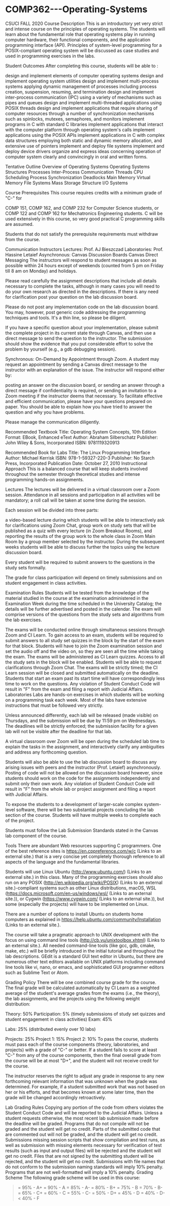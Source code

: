 # COMP362---Operating-Systems
CSUCI FALL 2020
Course Description
This is an introductory yet very strict and intense course on the principles of operating systems. The students will learn about the fundamental role that operating systems play in running computer hardware, their functional components, and the application programming interface (API). Principles of system-level programming for a POSIX-compliant operating system will be discussed as case studies and used in programming exercises in the labs.

Student Outcomes
After completing this course, students will be able to :

design and implement elements of computer operating systems
design and implement operating system utilities
design and implement multi-process systems applying dynamic management of processes including process creation, suspension, resuming, and termination
design and implement inter-process communication (IPC) using a variety of mechanisms such as pipes and queues
design and implement multi-threaded applications using POSIX threads
design and implement applications that require sharing of computer resources through a number of synchronization mechanisms such as spinlocks, mutexes, semaphores, and monitors
implement programs in C with standard C libraries
implement applications that interact with the computer platform through operating system's calls
implement applications using the POSIX APIs
implement applications in C with complex data structures employing both static and dynamic memory allocation, and extensive use of pointers
implement and deploy file systems
implement and deploy device drivers
organize and express ideas concerning operation of computer system clearly and convincingly in oral and written forms.

Tentative Outline
Overview of Operating Systems
Operating Systems Structures
Processes
Inter-Process Communication
Threads
CPU Scheduling
Process Synchronization
Deadlocks
Main Memory
Virtual Memory
File Systems
Mass Storage Structure
I/O Systems
 
 Course Prerequisites
This course requires credits with a minimum grade of "C-" for

COMP 151, COMP 162, and COMP 232 for Computer Science students, or
COMP 122 and COMP 162 for Mechatronics Engineering students.
C will be used extensively in this course, so very good practical C programming skills are assumed.

Students that do not satisfy the prerequisite requirements must withdraw from the course.


Communication
Instructors
Lectures: Prof. AJ Bieszczad
Laboratories: Prof. Hassine Letaief
Asynchronous:
Canvas Discussion Boards
Canvas Direct Messaging
The instructors will respond to student messages as soon as possible within 24 hours except of weekends (counted from 5 pm on Friday till 8 am on Monday) and holidays.

Please read carefully the assignment descriptions that include all details necessary to complete the tasks, although in many cases you will need to do your own research as directed in the descriptions. If there is any need for clarification post your question on the lab discussion board.

Please do not post any implementation code on the lab discussion board. You may, however, post generic code addressing the programming techniques and tools. It's a thin line, so please be diligent.

If you have a specific question about your implementation, please submit the complete project in its current state through Canvas, and then use a direct message to send the question to the instructor. The submission should show the evidence that you put considerable effort to solve the problem by yourself (e.g., a gdb debugging session).

Synchronous:
On-Demand by Appointment through Zoom.
A student may request an appointment by sending a Canvas direct message to the instructor with an explanation of the issue.
The instructor will respond either by:

posting an answer on the discussion board, or
sending an answer through a direct message if confidentiality is required, or
sending an invitation to a Zoom meeting if the instructor deems that necessary.
To facilitate effective and efficient communication, please have your questions prepared on paper. You should be able to explain how you have tried to answer the question and why you have problems.

Please manage the communication diligently.

Recommended Textbook
Title:          Operating System Concepts, 10th Edition
Format:      EBook, Enhanced eText
Author:      Abraham Silberschatz
Publisher:   John Wiley & Sons, Incorporated
ISBN:         9781119320913

Recommended Book for Labs
Title:    The Linux Programming Interface
Author:    Michael Kerrisk
ISBN:    978-1-59327-220-3
Publisher:    No Starch Press, Incorporated
Publication Date:    October 27, 2010
Instructional Approach
This is a balanced course that will keep students involved throughout the semester through theoretical studies and intense programming hands-on assignments.

Lectures
The lectures will be delivered in a virtual classroom over a Zoom session. Attendance in all sessions and participation in all activities will be mandatory; a roll call will be taken at some time during the session.

Each session will be divided into three parts:

a video-based lecture during which students will be able to interactively ask for clarifications using Zoom Chat,
group work on study sets that will be published as a quiz with every lecture (in Zoom Breakout Rooms), and
reporting the results of the group work to the whole class in Zoom Main Room by a group member selected by the instructor.
During the subsequent weeks students will be able to discuss further the topics using the lecture discussion board.

Every student will be required to submit answers to the questions in the study sets formally.

The grade for class participation will depend on timely submissions and on student engagement in class activities.

Examination Rules
Students will be tested from the knowledge of the material studied in the course at the examination administered in the Examination Week during the time scheduled in the University Catalog; the details will be further advertised and posted in the calendar. The exam will comprise versions of the questions from the study sets and algorithms from the lab exercises.

The exams will be conducted online through simultaneous sessions through Zoom and CI Learn.
To gain access to an exam, students will be required to submit answers to all study set quizzes in the block by the start of the exam for that block.
Students will have to join the Zoom examination session and set the audio off and the video on, so they are seen all the time while taking the exam.
The exams will be administered as CI Learn quizzes. Access to all the study sets in the block will be enabled.
Students will be able to request clarifications through Zoom Chat.
The exams will be strictly timed; the CI Learn session will be closed and submitted automatically on the deadline. Students that start an exam past its start time will have correspondingly less time to work on the questions.
Any violation of Student Conduct Code will result in "F" from the exam and filing a report with Judicial Affairs.
Laboratories
Labs are hands-on exercises in which students will be working on a programming task each week. Most of the labs have extensive instructions that must be followed very strictly.

Unless announced differently, each lab will be released (made visible) on Thursdays, and the submission will be due by 11:59 pm on Wednesdays. The deadlines will be strictly enforced; the submission facility for a given lab will not be visible after the deadline for that lab.

A virtual classroom over Zoom will be open during the scheduled lab time to explain the tasks in the assignment, and interactively clarify any ambiguities and address any forthcoming question.

Students will also be able to use the lab discussion board to discuss any arising issues with peers and the instructor (Prof. Letaief) asynchronously. Posting of code will not be allowed on the discussion board however, since students should work on the code for the assignments independently and submit only their own work. Any violation of Student Conduct Code will result in "F" from the whole lab or project assignment and filing a report with Judicial Affairs.

To expose the students to a development of larger-scale complex system-level software, there will be two substantial projects concluding the lab section of the course. Students will have multiple weeks to complete each of the project.

Students must follow the Lab Submission Standards stated in the Canvas lab component of the course.

Tools
There are abundant Web resources supporting C programmers. One of the best reference sites is https://en.cppreference.com/w/c (Links to an external site.) that is a very concise yet completely thorough reference to all aspects of the language and the fundamental libraries.

Students will use Linux Ubuntu (http://www.ubuntu.com/) (Links to an external site.) in this class. Many of the programming exercises should also run on any POSIX (http://en.wikipedia.org/wiki/POSIX) (Links to an external site.)-compliant systems such as other Linux distributions, macOS, WSL (https://docs.microsoft.com/en-us/windows/wsl/ (Links to an external site.)), or Cygwin (https://www.cygwin.com/ (Links to an external site.)), but some (especially the projects) will have to be implemented on Linux.

There are a number of options to install Ubuntu on students home computers as explained in https://help.ubuntu.com/community/Installation (Links to an external site.).

The course will take a pragmatic approach to UNIX development with the focus on using command line tools (http://cb.vu/unixtoolbox.xhtml) (Links to an external site.). All needed command-line tools (like gcc, gdb, cmake, make, etc.) will be briefly introduced in the initial tutorial and throughout the lab descriptions. GEdit is a standard GUI text editor in Ubuntu, but there are numerous other text editors available on UNIX platforms including command line tools like vi, nano, or emacs, and sophisticated GUI programmer editors such as Sublime Text or Atom.



Grading Policy
There will be one combined course grade for the course. The final grade will be calculated automatically by CI Learn as a weighted average of the student's average grades from the exams (i.e., the theory), the lab assignments, and the projects using the following weight distribution:

Theory: 50%
   Participation: 5% (timely submissions of study set quizzes and student engagement in class activities)
   Exam: 45% 

Labs: 25% (distributed evenly over 10 labs) 

Projects: 25%
   Project 1: 15%
   Project 2: 10%
To pass the course, students must pass each of the course components (theory, laboratories, and projects) with a grade of "C-" or better. If a student fails to score at least "C-" from any of the course components, then the final overall grade from the course will be at most "D+", and the student will not receive credit for the course.

The instructor reserves the right to adjust any grade in response to any new forthcoming relevant information that was unknown when the grade was determined. For example, if a student submitted work that was not based on her or his efforts, and that becomes known at some later time, then the grade will be changed accordingly retroactively.

Lab Grading Rules
Copying any portion of the code from others violates the Student Conduct Code and will be reported to the Judicial Affairs.
Unless a student requests otherwise, the most recent lab submission made before the deadline will be graded.
Programs that do not compile will not be graded and the student will get no credit.
Parts of the submitted code that are commented out will not be graded, and the student will get no credit.
Submissions missing session scripts that show compilation and test runs, as well as submission with missing elements necessary for verification of test results (such as input and output files) will be rejected and the student will get no credit.
Files that are not signed by the submitting student will be rejected, and the student will get no credit.
Submissions with file names that do not conform to the submission naming standards will imply 10% penalty.
Programs that are not well-formatted will imply a 10% penalty.
Grading Scheme
The following grade scheme will be used in this course:

>= 95% - A+ 
>= 90% - A 
>= 85% - A- 
>= 80% - B+ 
>= 75% - B 
>= 70% - B- 
>= 65% - C+ 
>= 60% - C 
>= 55% - C- 
>= 50% - D+
>= 45% - D 
>= 40% - D-
 < 40% - F 
